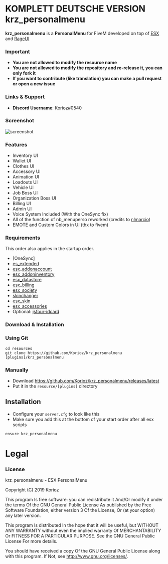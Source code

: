 # KOMPLETT DEUTSCHE VERSION krz_personalmenu
**krz_personalmenu** is a **PersonalMenu** for FiveM developed on top of [ESX](https://github.com/ESX-Org/es_extended) and [RageUI](https://github.com/iTexZoz/RageUI)

### Important
- **You are not allowed to modify the resource name**
- **You are not allowed to modify the repository and re-release it, you can only fork it**
- **If you want to contribute (like translation) you can make a pull request or open a new issue**

### Links & Support
- **Discord Username**: Korioz#0540

### Screenshot

![screenshot](https://i.gyazo.com/df526d71ca98d0d282a17dd68880c80e.png)

### Features
- Inventory UI
- Wallet UI
- Clothes UI
- Accessory UI
- Animation UI
- Loadouts UI
- Vehicle UI
- Job Boss UI
- Organization Boss UI
- Billing UI
- Admin UI
- Voice System Included (With the OneSync fix)
- All of the function of nb_menuperso reworked (credits to [nlmarcio](https://github.com/nlmarcio))
- EMOTE and Custom Colors in UI (thx to fivem)

### Requirements
This order also applies in the startup order.

- [OneSync]
- [es_extended](https://github.com/ESX-Org/es_extended)
- [esx_addonaccount](https://github.com/ESX-Org/esx_addonaccount)
- [esx_addoninventory](https://github.com/ESX-Org/esx_addoninventory)
- [esx_datastore](https://github.com/ESX-Org/esx_datastore)
- [esx_billing](https://github.com/ESX-Org/esx_billing)
- [esx_society](https://github.com/ESX-Org/esx_society)
- [skinchanger](https://github.com/ESX-Org/skinchanger)
- [esx_skin](https://github.com/ESX-Org/esx_skin)
- [esx_accessories](https://github.com/ESX-Org/esx_accessories)
- Optional: [jsfour-idcard](https://github.com/jonassvensson4/jsfour-idcard)

### Download & Installation

### Using Git

```
cd resources
git clone https://github.com/Korioz/krz_personalmenu [plugins]/krz_personalmenu
```

### Manually
- Download https://github.com/Korioz/krz_personalmenu/releases/latest
- Put it in the `resource/[plugins]` directory

## Installation
- Configure your `server.cfg` to look like this
- Make sure you add this at the bottom of your start order after all esx scripts

```
ensure krz_personalmenu
```
# Legal
### License
krz_personalmenu - ESX PersonalMenu

Copyright (C) 2019 Korioz

This program Is free software: you can redistribute it And/Or modify it under the terms Of the GNU General Public License As published by the Free Software Foundation, either version 3 Of the License, Or (at your option) any later version.

This program Is distributed In the hope that it will be useful, but WITHOUT ANY WARRANTY without even the implied warranty Of MERCHANTABILITY Or FITNESS FOR A PARTICULAR PURPOSE. See the GNU General Public License For more details.

You should have received a copy Of the GNU General Public License along with this program. If Not, see http://www.gnu.org/licenses/.
